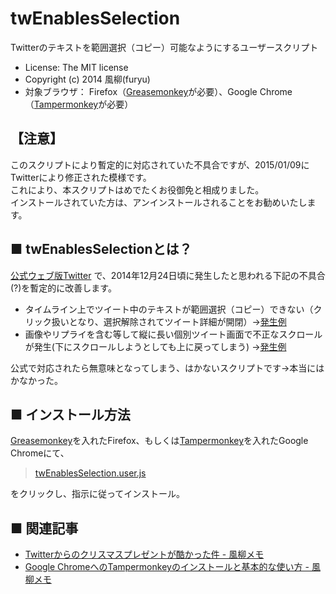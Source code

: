 twEnablesSelection
==================
Twitterのテキストを範囲選択（コピー）可能なようにするユーザースクリプト
- License: The MIT license  
- Copyright (c) 2014 風柳(furyu)  
- 対象ブラウザ： Firefox（[Greasemonkey](https://addons.mozilla.org/ja/firefox/addon/greasemonkey/)が必要）、Google Chrome（[Tampermonkey](https://chrome.google.com/webstore/detail/tampermonkey/dhdgffkkebhmkfjojejmpbldmpobfkfo?hl=ja)が必要）


【注意】
---
このスクリプトにより暫定的に対応されていた不具合ですが、2015/01/09にTwitterにより修正された模様です。  
これにより、本スクリプトはめでたくお役御免と相成りました。  
インストールされていた方は、アンインストールされることをお勧めいたします。  


■ twEnablesSelectionとは？
---
[公式ウェブ版Twitter](https://twitter.com/) で、2014年12月24日頃に発生したと思われる下記の不具合(?)を暫定的に改善します。  

- タイムライン上でツイート中のテキストが範囲選択（コピー）できない（クリック扱いとなり、選択解除されてツイート詳細が開閉）→[発生例](https://www.youtube.com/watch?v=hgRO1VUgdLg)  
- 画像やリプライを含む等して縦に長い個別ツイート画面で不正なスクロールが発生(下にスクロールしようとしても上に戻ってしまう) →[発生例](https://www.youtube.com/watch?v=6W5OlSoZl5I)  

公式で対応されたら無意味となってしまう、はかないスクリプトです→本当にはかなかった。  


■ インストール方法
---
[Greasemonkey](https://addons.mozilla.org/ja/firefox/addon/greasemonkey/)を入れたFirefox、もしくは[Tampermonkey](https://chrome.google.com/webstore/detail/tampermonkey/dhdgffkkebhmkfjojejmpbldmpobfkfo?hl=ja)を入れたGoogle Chromeにて、  

> [twEnablesSelection.user.js](https://github.com/furyutei/twEnablesSelection/raw/master/twEnablesSelection.user.js)  

をクリックし、指示に従ってインストール。  


■ 関連記事
---
- [Twitterからのクリスマスプレゼントが酷かった件 - 風柳メモ](http://d.hatena.ne.jp/furyu-tei/20141226/1419588150)  
- [Google ChromeへのTampermonkeyのインストールと基本的な使い方 - 風柳メモ](http://d.hatena.ne.jp/furyu-tei/20141227/1419609930)  
